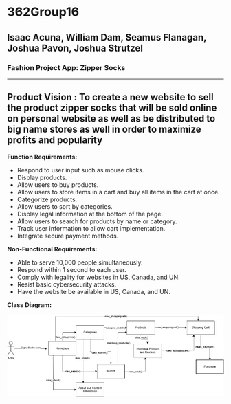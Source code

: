 # 362Group16
## Isaac Acuna, William Dam, Seamus Flanagan, Joshua Pavon, Joshua Strutzel
### Fashion Project App: Zipper Socks

---
**Product Vision :** To create a new website to sell the product zipper socks that will be sold online on personal website as well as be distributed to big name stores as well in order to maximize profits and popularity
---
**Function Requirements:**
- Respond to user input such as mouse clicks.
- Display products.
- Allow users to buy products.
- Allow users to store items in a cart and buy all items in the cart at once.
- Categorize products.
- Allow users to sort by categories.
- Display legal information at the bottom of the page.
- Allow users to search for products by name or category.
- Track user information to allow cart implementation.
- Integrate secure payment methods.

**Non-Functional Requirements:**
- Able to serve 10,000 people simultaneously.
- Respond within 1 second to each user.
- Comply with legality for websites in US, Canada, and UN.
- Resist basic cybersecurity attacks.
- Have the website be available in US, Canada, and UN.

**Class Diagram:**

![CPSC_362_Group_Activity.jpg](https://github.com/jstrutzel01-cmd/362Group16/blob/6545f45a71ced4d7dc15d85b863cb64efb4d8609/CPSC%20362%20Group%20Activity%202.jpg)
